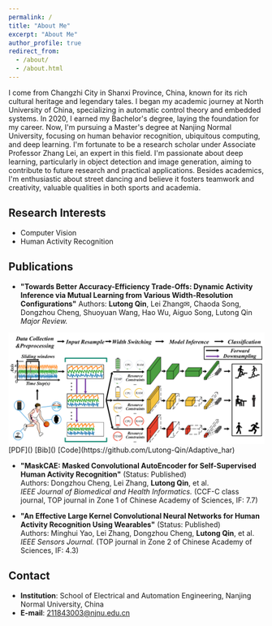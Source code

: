 ```yaml
---
permalink: /
title: "About Me"
excerpt: "About Me"
author_profile: true
redirect_from: 
  - /about/
  - /about.html
---
```



I come from Changzhi City in Shanxi Province, China, known for its rich cultural heritage and legendary tales. I began my academic journey at North University of China, specializing in automatic control theory and embedded systems. In 2020, I earned my Bachelor's degree, laying the foundation for my career. Now, I'm pursuing a Master's degree at Nanjing Normal University, focusing on human behavior recognition, ubiquitous computing, and deep learning. I'm fortunate to be a research scholar under Associate Professor Zhang Lei, an expert in this field. I'm passionate about deep learning, particularly in object detection and image generation, aiming to contribute to future research and practical applications. Besides academics, I'm enthusiastic about street dancing and believe it fosters teamwork and creativity, valuable qualities in both sports and academia.

## Research Interests

- Computer Vision
- Human Activity Recognition

## Publications

- **"Towards Better Accuracy-Efficiency Trade-Offs: Dynamic Activity Inference via Mutual Learning from Various Width-Resolution Configurations"**
  Authors: **Lutong Qin**, Lei Zhang✉, Chaoda Song, Dongzhou Cheng, Shuoyuan Wang, Hao Wu, Aiguo Song, Lutong Qin  
  *Major Review.* 
<img src="../images/paper_pic1.png" alt="pic" width="600">  
[PDF]() [Bib]() [Code](https://github.com/Lutong-Qin/Adaptive_har)

- **"MaskCAE: Masked Convolutional AutoEncoder for Self-Supervised Human Activity Recognition"** (Status: Published)  
  Authors: Dongzhou Cheng, Lei Zhang, **Lutong Qin**, et al.  
  *IEEE Journal of Biomedical and Health Informatics.* (CCF-C class journal, TOP journal in Zone 1 of Chinese Academy of Sciences, IF: 7.7)

- **"An Effective Large Kernel Convolutional Neural Networks for Human Activity Recognition Using Wearables"** (Status: Published)  
  Authors: Minghui Yao, Lei Zhang, Dongzhou Cheng, **Lutong Qin**, et al.  
  *IEEE Sensors Journal.* (TOP journal in Zone 2 of Chinese Academy of Sciences, IF: 4.3)

## Contact

- **Institution**: School of Electrical and Automation Engineering, Nanjing Normal University, China  
- **E-mail**: [211843003@njnu.edu.cn](mailto:211843003@njnu.edu.cn)


